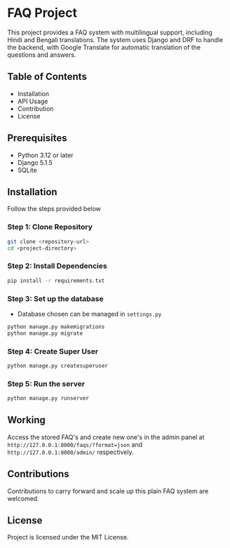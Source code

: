# FAQ Project

This project provides a FAQ system with multilingual support, including Hindi and Bengali translations. The system uses Django and DRF to handle the backend, with Google Translate for automatic translation of the questions and answers.

## Table of Contents
+ Installation 
+ API Usage
+ Contribution
+ License

## Prerequisites
- Python 3.12 or later
- Django 5.1.5
- SQLite

## Installation
Follow the steps provided below

### Step 1: Clone Repository
```bash
git clone <repository-url>
cd <project-directory>
```

### Step 2: Install Dependencies
```bash
pip install -r requirements.txt
```

### Step 3: Set up the database
- Database chosen can be managed in `settings.py`
```bash
python manage.py makemigrations
python manage.py migrate
```

### Step 4: Create Super User
```bash
python manage.py createsuperuser
```

### Step 5: Run the server
```bash
python manage.py runserver
```

## Working
Access the stored FAQ's and create new one's in the admin panel at `http://127.0.0.1:8000/faqs/?format=json` and `http://127.0.0.1:8000/admin/` respectively.

## Contributions 
Contributions to carry forward and scale up this plain FAQ system are welcomed.

## License
Project is licensed under the MIT License.
